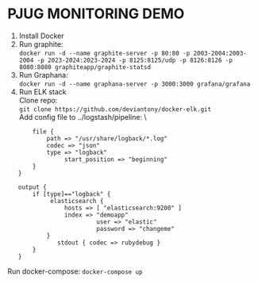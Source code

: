 # PJUG MONITORING DEMO
1. Install Docker
2. Run graphite: \
```docker run -d --name graphite-server -p 80:80 -p 2003-2004:2003-2004 -p 2023-2024:2023-2024 -p 8125:8125/udp -p 8126:8126 -p 8080:8080 graphiteapp/graphite-statsd``` 
3. Run Graphana:\
```docker run -d --name graphana-server -p 3000:3000 grafana/grafana```
4. Run ELK stack \
Clone repo: \
```git clone https://github.com/deviantony/docker-elk.git``` \
Add config file to ../logstash/pipeline: \
```input {
       file {
           path => "/usr/share/logback/*.log"
           codec => "json"
           type => "logback"
   				start_position => "beginning"
       }
   }
   
   output {
       if [type]=="logback" {
            elasticsearch {
                hosts => [ "elasticsearch:9200" ]
                index => "demoapp"
   						 user => "elastic"
   						 password => "changeme"
           }
   			  stdout { codec => rubydebug }
       }
   }
```
Run docker-compose: ```docker-compose up```
